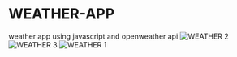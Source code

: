 # WEATHER-APP
 weather app using javascript and openweather api
 ![WEATHER 2](https://github.com/user-attachments/assets/43eb51a8-ca8d-4aec-b540-9e9de09d16cb)
 ![WEATHER 3](https://github.com/user-attachments/assets/d5e0b8ec-cc96-41e9-b2b1-17abdf619eb7)
 ![WEATHER 1](https://github.com/user-attachments/assets/93504fd5-2aa6-439b-bb58-bd13d575d238)


